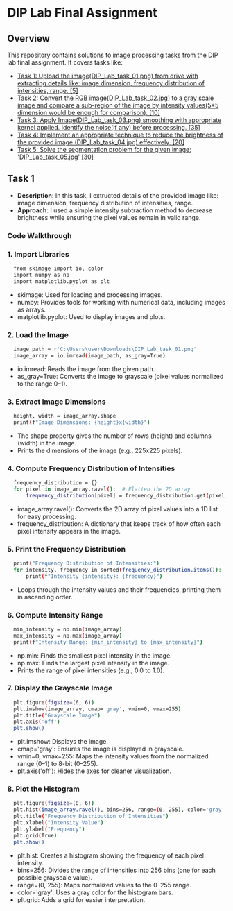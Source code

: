 # DIP Lab Final Assignment

## Overview
This repository contains solutions to image processing tasks from the DIP lab final assignment. It covers tasks like: 
- [Task 1: Upload the image(DIP_Lab_task_01.png) from drive with extracting details like: image dimension, frequency distribution of intensities, range. [5]](#task-1)
- [Task 2: Convert the RGB image(DIP_Lab_task_02.jpg) to a gray scale image and compare a sub-region of the image by intensity values(5*5 dimension would be enough for comparison). [10]](#task-2)
- [Task 3: Apply Image(DIP_Lab_task_03.png) smoothing with appropriate kernel applied. Identify the noise(if any) before processing. [35]](#task-3)
- [Task 4: Implement an appropriate technique to reduce the brightness of the provided image (DIP_Lab_task_04.jpg) effectively. [20]](#task-4)
- [Task 5: Solve the segmentation problem for the given image: 'DIP_Lab_task_05.jpg' [30]](#task-5)

## Task 1
- **Description**: 
  In this task, I extructed details of the provided image like: image dimension, frequency distribution of intensities, range.
- **Approach**: 
  I used a simple intensity subtraction method to decrease brightness while ensuring the pixel values remain in valid range.

### Code Walkthrough

### 1. Import Libraries



```bash
  from skimage import io, color
  import numpy as np
  import matplotlib.pyplot as plt

```
- skimage: Used for loading and processing images.
- numpy: Provides tools for working with numerical data, including images as arrays.
- matplotlib.pyplot: Used to display images and plots.

### 2.  Load the Image

```bash
  image_path = r'C:\Users\user\Downloads\DIP_Lab_task_01.png'
  image_array = io.imread(image_path, as_gray=True) 

```
- io.imread: Reads the image from the given path.
- as_gray=True: Converts the image to grayscale (pixel values normalized to the range 0–1).

### 3. Extract Image Dimensions

```bash
  height, width = image_array.shape
  print(f"Image Dimensions: {height}x{width}")

```
- The shape property gives the number of rows (height) and columns (width) in the image.
- Prints the dimensions of the image (e.g., 225x225 pixels).

### 4. Compute Frequency Distribution of Intensities

```bash
  frequency_distribution = {}
  for pixel in image_array.ravel():  # Flatten the 2D array
      frequency_distribution[pixel] = frequency_distribution.get(pixel, 0) + 1

```
- image_array.ravel(): Converts the 2D array of pixel values into a 1D list for easy processing.
- frequency_distribution: A dictionary that keeps track of how often each pixel intensity appears in the image.

### 5. Print the Frequency Distribution

```bash
  print("Frequency Distribution of Intensities:")
  for intensity, frequency in sorted(frequency_distribution.items()):
      print(f"Intensity {intensity}: {frequency}")
```
- Loops through the intensity values and their frequencies, printing them in ascending order.

### 6.  Compute Intensity Range

```bash
  min_intensity = np.min(image_array)
  max_intensity = np.max(image_array)
  print(f"Intensity Range: {min_intensity} to {max_intensity}")

```
- np.min: Finds the smallest pixel intensity in the image.
- np.max: Finds the largest pixel intensity in the image.
- Prints the range of pixel intensities (e.g., 0.0 to 1.0).

### 7. Display the Grayscale Image

```bash
  plt.figure(figsize=(6, 6))
  plt.imshow(image_array, cmap='gray', vmin=0, vmax=255)
  plt.title("Grayscale Image")
  plt.axis('off')
  plt.show()

```
- plt.imshow: Displays the image.
- cmap='gray': Ensures the image is displayed in grayscale.
- vmin=0, vmax=255: Maps the intensity values from the normalized range (0–1) to 8-bit (0–255).
- plt.axis('off'): Hides the axes for cleaner visualization.

### 8. Plot the Histogram
```bash
  plt.figure(figsize=(8, 6))
  plt.hist(image_array.ravel(), bins=256, range=(0, 255), color='gray', alpha=0.7)
  plt.title("Frequency Distribution of Intensities")
  plt.xlabel("Intensity Value")
  plt.ylabel("Frequency")
  plt.grid(True)
  plt.show()


```
- plt.hist: Creates a histogram showing the frequency of each pixel intensity.
- bins=256: Divides the range of intensities into 256 bins (one for each possible grayscale value).
- range=(0, 255): Maps normalized values to the 0–255 range.
- color='gray': Uses a gray color for the histogram bars.
- plt.grid: Adds a grid for easier interpretation.
